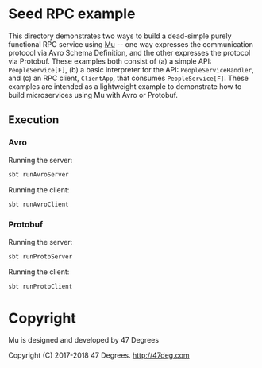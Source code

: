 # Seed RPC example

This directory demonstrates two ways to build a dead-simple purely functional RPC service using [Mu](https://github.com/higherkindness/mu-scala) -- one way expresses the communication protocol via Avro Schema Definition, and the other expresses the protocol via Protobuf.  These examples both consist of (a) a simple API: `PeopleService[F]`, (b) a basic interpreter for the API: `PeopleServiceHandler`, and (c) an RPC client, `ClientApp`, that consumes `PeopleService[F]`.  These examples are intended as a lightweight example to demonstrate how to build microservices using Mu with Avro or Protobuf.

## Execution

### Avro
Running the server:

```bash
sbt runAvroServer
```

Running the client:

```bash
sbt runAvroClient
```

### Protobuf

Running the server:

```bash
sbt runProtoServer
```

Running the client:

```bash
sbt runProtoClient
```

[comment]: # (Start Copyright)
# Copyright

Mu is designed and developed by 47 Degrees

Copyright (C) 2017-2018 47 Degrees. <http://47deg.com>

[comment]: # (End Copyright)